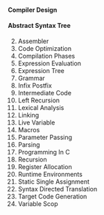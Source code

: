 #### Compiler Design


#### Abstract Syntax Tree
2. Assembler
3. Code Optimization
4. Compilation Phases
5. Expression Evaluation
6. Expression Tree
7. Grammar
8. Infix Postfix
9. Intermediate Code
10. Left Recursion
11. Lexical Analysis
12. Linking
13. Live Variable
14. Macros
15. Parameter Passing
16. Parsing
17. Programming In C
18. Recursion
19. Register Allocation
20. Runtime Environments
21. Static Single Assignment
22. Syntax Directed Translation
23. Target Code Generation
24. Variable Scop
